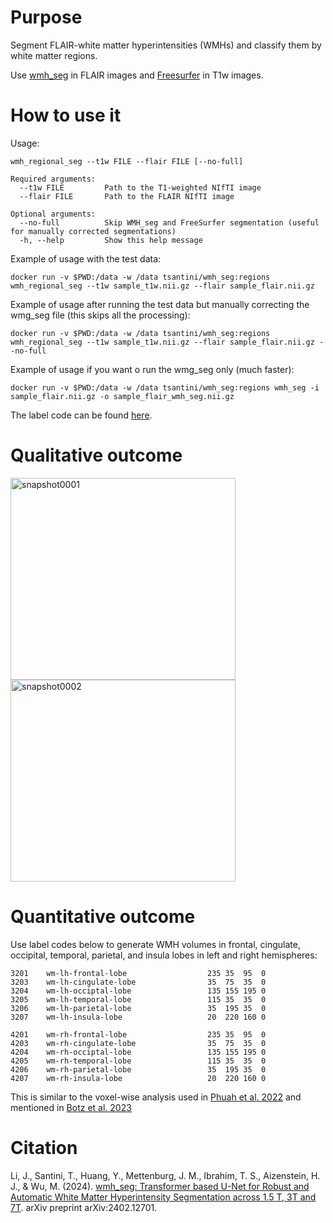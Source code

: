 # Purpose
Segment FLAIR-white matter hyperintensities (WMHs) and classify them by white matter regions.

Use [wmh_seg](https://github.com/jinghangli98/wmh_seg) in FLAIR images and [Freesurfer](https://surfer.nmr.mgh.harvard.edu/) in T1w images.

# How to use it

Usage:

```
wmh_regional_seg --t1w FILE --flair FILE [--no-full]

Required arguments:
  --t1w FILE         Path to the T1-weighted NIfTI image
  --flair FILE       Path to the FLAIR NIfTI image

Optional arguments:
  --no-full          Skip WMH_seg and FreeSurfer segmentation (useful for manually corrected segmentations)
  -h, --help         Show this help message
```

Example of usage with the test data:

`docker run -v $PWD:/data -w /data tsantini/wmh_seg:regions wmh_regional_seg --t1w sample_t1w.nii.gz --flair sample_flair.nii.gz`

Example of usage after running the test data but manually correcting the wmg_seg file (this skips all the processing):

`docker run -v $PWD:/data -w /data tsantini/wmh_seg:regions wmh_regional_seg --t1w sample_t1w.nii.gz --flair sample_flair.nii.gz --no-full`

Example of usage if you want o run the wmg_seg only (much faster):

`docker run -v $PWD:/data -w /data tsantini/wmh_seg:regions wmh_seg -i sample_flair.nii.gz -o sample_flair_wmh_seg.nii.gz`

The label code can be found [here](https://surfer.nmr.mgh.harvard.edu/fswiki/FsTutorial/AnatomicalROI/FreeSurferColorLUT).

# Qualitative outcome

<img width="360" height="323" alt="snapshot0001" src="https://github.com/user-attachments/assets/99c07a51-7d74-4fbd-84fc-53e3f392fbd0" />
<img width="360" height="323" alt="snapshot0002" src="https://github.com/user-attachments/assets/804ea4b2-626c-49a0-ace7-5a7d6713ef57" />

# Quantitative outcome

Use label codes below to generate WMH volumes in frontal, cingulate, occipital, temporal, parietal, and insula lobes in left and right hemispheres: 
```
3201    wm-lh-frontal-lobe                  235 35  95  0
3203    wm-lh-cingulate-lobe                35  75  35  0
3204    wm-lh-occiptal-lobe                 135 155 195 0
3205    wm-lh-temporal-lobe                 115 35  35  0
3206    wm-lh-parietal-lobe                 35  195 35  0
3207    wm-lh-insula-lobe                   20  220 160 0

4201    wm-rh-frontal-lobe                  235 35  95  0
4203    wm-rh-cingulate-lobe                35  75  35  0
4204    wm-rh-occiptal-lobe                 135 155 195 0
4205    wm-rh-temporal-lobe                 115 35  35  0
4206    wm-rh-parietal-lobe                 35  195 35  0
4207    wm-rh-insula-lobe                   20  220 160 0
```
This is similar to the voxel-wise analysis used in [Phuah et al. 2022](https://pmc.ncbi.nlm.nih.gov/articles/PMC9754646/) and mentioned in [Botz et al. 2023](https://pmc.ncbi.nlm.nih.gov/articles/PMC10214839/)
# Citation
Li, J., Santini, T., Huang, Y., Mettenburg, J. M., Ibrahim, T. S., Aizenstein, H. J., & Wu, M. (2024). [wmh_seg: Transformer based U-Net for Robust and Automatic White Matter Hyperintensity Segmentation across 1.5 T, 3T and 7T](https://arxiv.org/abs/2402.12701). arXiv preprint arXiv:2402.12701. 
